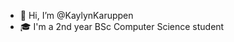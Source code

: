 - 👋 Hi, I’m @KaylynKaruppen
- 🎓 I'm a 2nd year BSc Computer Science student



<!---
KaylynKaruppen/KaylynKaruppen is a ✨ special ✨ repository because its `README.md` (this file) appears on your GitHub profile.
You can click the Preview link to take a look at your changes.
--->
